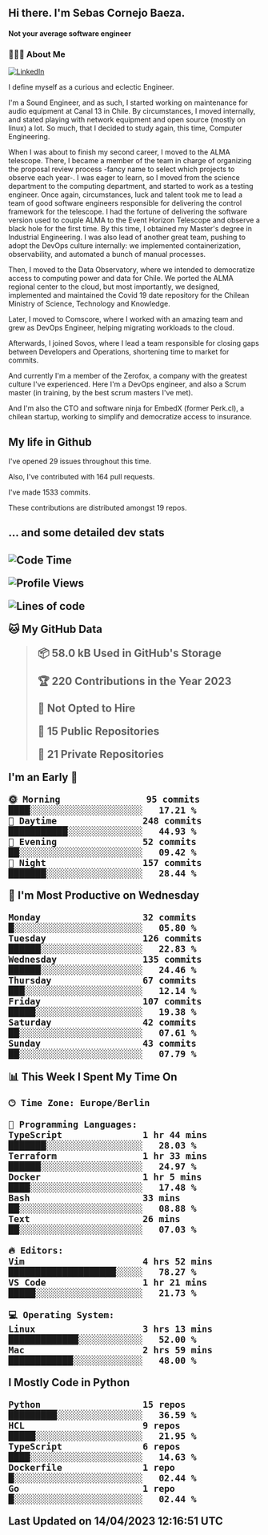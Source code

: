 <h2> Hi there.  I'm Sebas Cornejo Baeza.</h2>
<h4> Not your average software engineer</h4>
<h3> 👨🏻‍💻 About Me </h3>
<a href="http://linkedin.com/in/sebastian-cornejo-baeza/"><img alt="LinkedIn" src="https://img.shields.io/badge/Sebas%20Cornejo%20-informational?style=appveyor&logo=linkedin"></a>


I define myself as a curious and eclectic Engineer.

I'm a Sound Engineer, and as such, I started working on maintenance for audio equipment at Canal 13 in Chile.
By circumstances, I moved internally, and stated playing with network equipment and open source (mostly on linux) 
a lot. So much, that I decided to study again, this time, Computer Engineering.

When I was about to finish my second career, I moved to the ALMA telescope. There, I became a member of the team
in charge of organizing the proposal review process -fancy name to select which projects to observe each year-. 
I was eager to learn, so I moved from the science department to the computing department, and started to work as 
a testing engineer. Once again, circumstances, luck and talent took me to lead a team of good software engineers 
responsible for delivering the control framework for the telescope. I had the fortune of delivering the software
version used to couple ALMA to the Event Horizon Telescope and observe a black hole for the first time.
By this time, I obtained my Master's degree in Industrial Engineering.
I was also lead of another great team, pushing to adopt the DevOps culture internally: we implemented containerization, observability, and automated a bunch of manual processes.

Then, I moved to the Data Observatory, where we intended to democratize access to computing power
and data for Chile. We ported the ALMA regional center to the cloud, but most importantly, we designed, implemented
and maintained the Covid 19 date repository for the Chilean Ministry of Science, Technology and Knowledge.

Later, I moved to Comscore, where I worked with an amazing team and grew as DevOps Engineer, helping migrating workloads to the cloud.

Afterwards, I joined Sovos, where I lead a team responsible for closing gaps between Developers and Operations, shortening time to market for commits.

And currently I'm a member of the Zerofox, a company with the greatest culture I've experienced. Here I'm a DevOps
engineer, and also a Scrum master (in training, by the best scrum masters I've met).
 
And I'm also the CTO and software ninja for EmbedX (former Perk.cl), a chilean startup, working to simplify and democratize access to insurance.

<h2> My life in Github </h2>

I've opened 29 issues throughout this time.

Also, I've contributed with 164 pull requests.

I've made 1533 commits.

These contributions are distributed amongst 19 repos.

<h2>... and some detailed dev stats<h2>

<!--START_SECTION:waka-->
![Code Time](http://img.shields.io/badge/Code%20Time-315%20hrs%2056%20mins-blue)

![Profile Views](http://img.shields.io/badge/Profile%20Views-0-blue)

![Lines of code](https://img.shields.io/badge/From%20Hello%20World%20I%27ve%20Written-621.1%20thousand%20lines%20of%20code-blue)

**🐱 My GitHub Data** 

> 📦 58.0 kB Used in GitHub's Storage 
 > 
> 🏆 220 Contributions in the Year 2023
 > 
> 🚫 Not Opted to Hire
 > 
> 📜 15 Public Repositories 
 > 
> 🔑 21 Private Repositories 
 > 
**I'm an Early 🐤** 

```text
🌞 Morning                95 commits          ████░░░░░░░░░░░░░░░░░░░░░   17.21 % 
🌆 Daytime                248 commits         ███████████░░░░░░░░░░░░░░   44.93 % 
🌃 Evening                52 commits          ██░░░░░░░░░░░░░░░░░░░░░░░   09.42 % 
🌙 Night                  157 commits         ███████░░░░░░░░░░░░░░░░░░   28.44 % 
```
📅 **I'm Most Productive on Wednesday** 

```text
Monday                   32 commits          █░░░░░░░░░░░░░░░░░░░░░░░░   05.80 % 
Tuesday                  126 commits         ██████░░░░░░░░░░░░░░░░░░░   22.83 % 
Wednesday                135 commits         ██████░░░░░░░░░░░░░░░░░░░   24.46 % 
Thursday                 67 commits          ███░░░░░░░░░░░░░░░░░░░░░░   12.14 % 
Friday                   107 commits         █████░░░░░░░░░░░░░░░░░░░░   19.38 % 
Saturday                 42 commits          ██░░░░░░░░░░░░░░░░░░░░░░░   07.61 % 
Sunday                   43 commits          ██░░░░░░░░░░░░░░░░░░░░░░░   07.79 % 
```


📊 **This Week I Spent My Time On** 

```text
🕑︎ Time Zone: Europe/Berlin

💬 Programming Languages: 
TypeScript               1 hr 44 mins        ███████░░░░░░░░░░░░░░░░░░   28.03 % 
Terraform                1 hr 33 mins        ██████░░░░░░░░░░░░░░░░░░░   24.97 % 
Docker                   1 hr 5 mins         ████░░░░░░░░░░░░░░░░░░░░░   17.48 % 
Bash                     33 mins             ██░░░░░░░░░░░░░░░░░░░░░░░   08.88 % 
Text                     26 mins             ██░░░░░░░░░░░░░░░░░░░░░░░   07.03 % 

🔥 Editors: 
Vim                      4 hrs 52 mins       ████████████████████░░░░░   78.27 % 
VS Code                  1 hr 21 mins        █████░░░░░░░░░░░░░░░░░░░░   21.73 % 

💻 Operating System: 
Linux                    3 hrs 13 mins       █████████████░░░░░░░░░░░░   52.00 % 
Mac                      2 hrs 59 mins       ████████████░░░░░░░░░░░░░   48.00 % 
```

**I Mostly Code in Python** 

```text
Python                   15 repos            █████████░░░░░░░░░░░░░░░░   36.59 % 
HCL                      9 repos             █████░░░░░░░░░░░░░░░░░░░░   21.95 % 
TypeScript               6 repos             ████░░░░░░░░░░░░░░░░░░░░░   14.63 % 
Dockerfile               1 repo              █░░░░░░░░░░░░░░░░░░░░░░░░   02.44 % 
Go                       1 repo              █░░░░░░░░░░░░░░░░░░░░░░░░   02.44 % 
```




 Last Updated on 14/04/2023 12:16:51 UTC
<!--END_SECTION:waka-->
